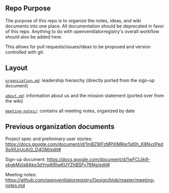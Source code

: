 ## Repo Purpose
The purpose of this repo is to organize the notes, ideas, and wiki documents into one place. All documentation should be deprecated in favor of this repo. Anything to do with openventilatorregistry's overall workflow should also be added here.

This allows for pull requests/issues/ideas to be proposed and version controlled with git.

## Layout
[`organization.md`](organization.md): leadership hierarchy (directly ported from the sign-up document)

[`about.md`](about.md): information about us and the mission statement (ported over from the wiki)

[`meeting-notes/`](meeting-notes/README.md): contains all meeting notes, organized by date

## Previous organization documents
Project spec and preliminary user stories:
https://docs.google.com/document/d/1mBZWFzMPl0MRpr5d0h_K8NvzPedXeXIUrUcAiG_D4OM/edit#

Sign-up document:
https://docs.google.com/document/d/1wFCLlik9-xbgkMzla8Akq3dYnpKRIwKUYZhBSFy76Ng/edit#

Meeting notes:
https://github.com/openventilatorregistry/Design/blob/master/meeting-notes.md
